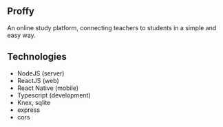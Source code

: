 ## Proffy
An online study platform, connecting teachers to students in a simple and easy way.

## Technologies
- NodeJS (server)
- ReactJS (web)
- React Native (mobile)
- Typescript (development)
- Knex, sqlite
- express
- cors
